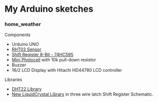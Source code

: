 # My Arduino sketches

### home_weather

Components

 *  Urduino UNO
 *  [RHT03 Sensor](https://www.sparkfun.com/products/10167)
 *  [Shift Register 8-Bit - 74HC595](https://www.sparkfun.com/products/733)
 *  [Mini Photocell](https://www.sparkfun.com/products/9088) with 10k pull-down resistor
 *  Buzzer
 *  16/2 LCD Display with Hitachi HD44780 LCD controller

Libraries

 *  [DHT22 Library](https://github.com/ringerc/Arduino-DHT22)
 *  [New LiquidCrystal Library](https://bitbucket.org/fmalpartida/new-liquidcrystal/wiki/Home)
    in three wire latch Shift Register Schematic.

